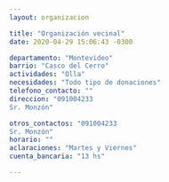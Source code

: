 ```yaml
---
layout: organizacion

title: "Organización vecinal"
date: 2020-04-29 15:06:43 -0300

departamento: "Montevideo"
barrio: "Casco del Cerro"
actividades: "Olla"
necesidades: "Todo tipo de donaciones"
telefono_contacto: ""
direccion: "091004233
Sr. Monzón"

otros_contactos: "091004233
Sr. Monzón"
horario: ""
aclaraciones: "Martes y Viernes"
cuenta_bancaria: "13 hs"

---
```

